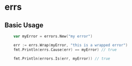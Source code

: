 # errs

## Basic Usage

```go
	var myError = errors.New("my error")

	err := errs.Wrap(myError, "this is a wrapped error")
	fmt.Println(errs.Cause(err) == myError) // true

	fmt.Println(errors.Is(err, myError)) // true
```
